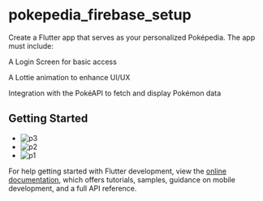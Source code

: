 # pokepedia_firebase_setup

Create a Flutter app that serves as your personalized Poképedia. The app must include:

A Login Screen for basic access

A Lottie animation to enhance UI/UX

Integration with the PokéAPI to fetch and display Pokémon data

## Getting Started


- ![p3](https://github.com/user-attachments/assets/f3587afd-7174-43a3-b81c-4bb60603477d)
- ![p2](https://github.com/user-attachments/assets/ab264847-702e-4917-9e5e-e86d03223e9e)
- ![p1](https://github.com/user-attachments/assets/0eddcfd4-5b0e-4b4b-a28e-48b86928dd68)




For help getting started with Flutter development, view the
[online documentation](https://docs.flutter.dev/), which offers tutorials,
samples, guidance on mobile development, and a full API reference.

